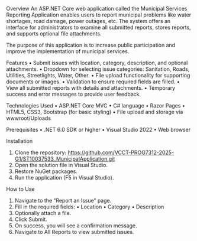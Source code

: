 Overview
An ASP.NET Core web application called the Municipal Services Reporting Application enables users to report municipal problems like water shortages, road damage, power outages, etc. The system offers an interface for administrators to examine all submitted reports, stores reports, and supports optional file attachments.

The purpose of this application is to increase public participation and improve the implementation of municipal services.

Features
•	Submit issues with location, category, description, and optional attachments.
•	Dropdown for selecting issue categories: Sanitation, Roads, Utilities, Streetlights, Water, Other.
•	File upload functionality for supporting documents or images.
•	Validation to ensure required fields are filled.
•	View all submitted reports with details and attachments.
•	Temporary success and error messages to provide user feedback.

Technologies Used
•	ASP.NET Core MVC
•	C# language
•	Razor Pages
•	HTML5, CSS3, Bootstrap (for basic styling)
•	File upload and storage via wwwroot/Uploads

Prerequisites
•	.NET 6.0 SDK or higher
•	Visual Studio 2022
•	Web browser

Installation
1.	Clone the repository: 
https://github.com/VCCT-PROG7312-2025-G1/ST10037533_MunicipalApplication.git  
2.	Open the solution file in Visual Studio.
3.	Restore NuGet packages.
4.	Run the application (F5 in Visual Studio).
   
How to Use
1.	Navigate to the “Report an Issue” page.
2.	Fill in the required fields:
•	Location
•	Category
•	Description
3.	Optionally attach a file.
4.	Click Submit.
5.	On success, you will see a confirmation message.
6.	Navigate to All Reports to view submitted issues.
